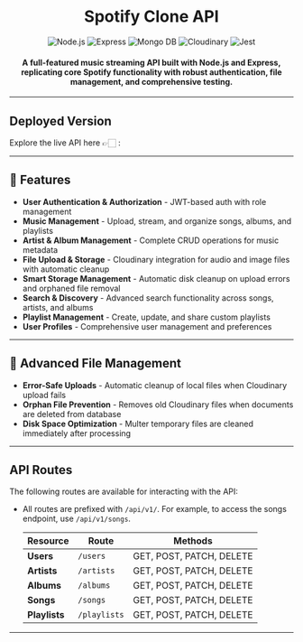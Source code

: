 <h1 align="center">Spotify Clone API</h1>
<p align="center">
  <img src="https://img.shields.io/badge/Node.js-v20-green.svg" alt="Node.js" />
  <img
    src="https://img.shields.io/badge/Express.js-v5.1.0-blue.svg"
    alt="Express"
  />
  <img
    src="https://img.shields.io/badge/MongoDB-v8.x-green.svg"
    alt="Mongo DB"
  />
  <img
    src="https://img.shields.io/badge/Cloudinary-Storage-4C5ECC"
    alt="Cloudinary"
  />
  <img src="https://img.shields.io/badge/Jest-Testing-red.svg" alt="Jest" />
</p>

<h4 align="center">
  A full-featured music streaming API built with Node.js and Express,
  replicating core Spotify functionality with robust authentication, file
  management, and comprehensive testing.
</h4>

---

## Deployed Version

Explore the live API here 👉🏻 :

---

## 🚀 Features

- **User Authentication & Authorization** - JWT-based auth with role management
- **Music Management** - Upload, stream, and organize songs, albums, and playlists
- **Artist & Album Management** - Complete CRUD operations for music metadata
- **File Upload & Storage** - Cloudinary integration for audio and image files with automatic cleanup
- **Smart Storage Management** - Automatic disk cleanup on upload errors and orphaned file removal
- **Search & Discovery** - Advanced search functionality across songs, artists, and albums
- **Playlist Management** - Create, update, and share custom playlists
- **User Profiles** - Comprehensive user management and preferences

---

## 🧹 Advanced File Management

- **Error-Safe Uploads** - Automatic cleanup of local files when Cloudinary upload fails
- **Orphan File Prevention** - Removes old Cloudinary files when documents are deleted from database
- **Disk Space Optimization** - Multer temporary files are cleaned immediately after processing

---

## API Routes

<p>The following routes are available for interacting with the API:</p>

- All routes are prefixed with `/api/v1/`. For example, to access the songs endpoint, use `/api/v1/songs`.

  | **Resource**  | **Route**    | **Methods**              |
  | ------------- | ------------ | ------------------------ |
  | **Users**     | `/users`     | GET, POST, PATCH, DELETE |
  | **Artists**   | `/artists`   | GET, POST, PATCH, DELETE |
  | **Albums**    | `/albums`    | GET, POST, PATCH, DELETE |
  | **Songs**     | `/songs`     | GET, POST, PATCH, DELETE |
  | **Playlists** | `/playlists` | GET, POST, PATCH, DELETE |

---
